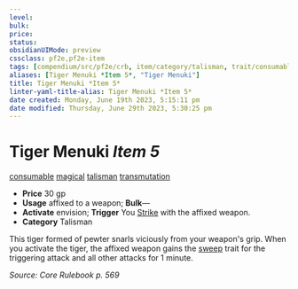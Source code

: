 ```yaml
---
level:
bulk:
price:
status:
obsidianUIMode: preview
cssclass: pf2e,pf2e-item
tags: [compendium/src/pf2e/crb, item/category/talisman, trait/consumable, trait/magical, trait/talisman, trait/transmutation]
aliases: [Tiger Menuki *Item 5*, "Tiger Menuki"]
title: Tiger Menuki *Item 5*
linter-yaml-title-alias: Tiger Menuki *Item 5*
date created: Monday, June 19th 2023, 5:15:11 pm
date modified: Thursday, June 29th 2023, 5:30:25 pm
---
```


# Tiger Menuki *Item 5*

[consumable](rules/traits/consumable.md) [magical](rules/traits/magical.md) [talisman](rules/traits/talisman.md) [transmutation](rules/traits/transmutation.md)  

- **Price** 30 gp
- **Usage** affixed to a weapon; **Bulk**—
- **Activate** envision; **Trigger** You [Strike](rules/actions/strike.md) with the affixed weapon.
- **Category** Talisman

This tiger formed of pewter snarls viciously from your weapon's grip. When you activate the tiger, the affixed weapon gains the [sweep](rules/traits/sweep.md) trait for the triggering attack and all other attacks for 1 minute.

*Source: Core Rulebook p. 569*
